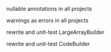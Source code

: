 nullable annotations in all projects

warnings as errors in all projects

rewrite and unit-test LargeArrayBuilder

rewrite and unit-test CodeBuilder